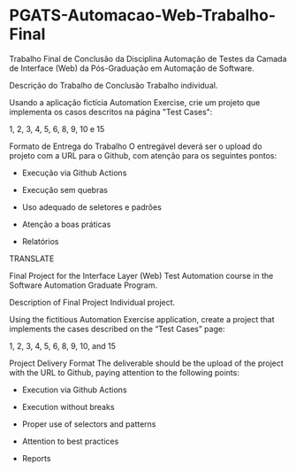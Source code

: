 # PGATS-Automacao-Web-Trabalho-Final
Trabalho Final de Conclusão da Disciplina Automação de Testes da Camada de Interface (Web) da Pós-Graduação em Automação de Software.

Descrição do Trabalho de Conclusão
Trabalho individual.

Usando a aplicação fictícia Automation Exercise, crie um projeto que implementa os casos descritos na página "Test Cases":

1, 2, 3, 4, 5, 6, 8, 9, 10 e 15

Formato de Entrega do Trabalho
O entregável deverá ser o upload do projeto com a URL para o Github, com atenção para os seguintes pontos:

- Execução via Github Actions

- Execução sem quebras

- Uso adequado de seletores e padrões

- Atenção a boas práticas

- Relatórios

TRANSLATE

Final Project for the Interface Layer (Web) Test Automation course in the Software Automation Graduate Program.

Description of Final Project
Individual project.

Using the fictitious Automation Exercise application, create a project that implements the cases described on the “Test Cases” page:

1, 2, 3, 4, 5, 6, 8, 9, 10, and 15

Project Delivery Format
The deliverable should be the upload of the project with the URL to Github, paying attention to the following points:

- Execution via Github Actions

- Execution without breaks

- Proper use of selectors and patterns

- Attention to best practices

- Reports